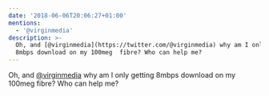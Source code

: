 ```yaml
---
date: '2018-06-06T20:06:27+01:00'
mentions:
  - '@virginmedia'
description: >-
  Oh, and [@virginmedia](https://twitter.com/@virginmedia) why am I only getting
  8mbps download on my 100meg  fibre? Who can help me?
---
```

Oh, and [@virginmedia](https://twitter.com/@virginmedia) why am I only getting 8mbps download on my 100meg  fibre? Who can help me?
